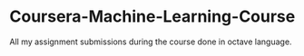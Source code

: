 # Coursera-Machine-Learning-Course
All my assignment submissions during the course done in octave language.
